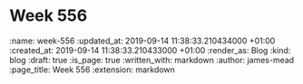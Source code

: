Week 556
========

<!-- add content here -->

:name: week-556
:updated_at: 2019-09-14 11:38:33.210434000 +01:00
:created_at: 2019-09-14 11:38:33.210433000 +01:00
:render_as: Blog
:kind: blog
:draft: true
:is_page: true
:written_with: markdown
:author: james-mead
:page_title: Week 556
:extension: markdown

